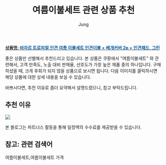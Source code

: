 ﻿---
layout: post
title:  "여름이불세트 관련 상품 추천"
author: Jung
categories: [ 가구/인테리어 ]
tags: [여름이불세트,여름이불세트 가격]
image: https://static.coupangcdn.com/image/product/image/vendoritem/2019/06/14/3810832151/bd903ceb-5ee9-4d0d-aa14-8b98bdc6a6da.jpg 
description: "쿠팡에서 여름이불세트 관련 상품으로 가장 고객 선호도가 높은 제품 중 하나입니다."
---

<a href="https://link.coupang.com/a/oipP9"><b>상품명: <font color='#01579B'>바자르 트로피컬 인견 여름 이불세트 인견이불 + 베개커버 2p + 인견패드, 그린</font></b></a>

좋은 상품만 선별해서 추천드리고 있습니다.
본 상품은 쿠팡에서 "여름이불세트" 와 관련해서, 고객 만족도, 노출 대비 판매율, 선호도가 가장 높은 제품 중의 하나입니다.
구매하셨을 때, 크게 후회가 되지 않을 상품으로 보시면 됩니다. 
다음 이미지를 클릭하시면 해당 상품에 대한 상세 내용을 보실 수 있습니다.

바쁘시다면, 추천 이유로 좀더 요약해서 설명드렸으니, 참고 부탁드립니다.

## 추천 이유 

<a href="https://link.coupang.com/a/oipP9"><img src="https://thumbnail6.coupangcdn.com/thumbnails/remote/q89/image/retail/images/2018/07/12/15/2/4b92bb49-e84f-402e-922a-c103514b8a31.jpg"></a> 

본 블로그는 파트너스 활동을 통해 일정액의 수수료를 제공받을 수 있습니다.

## 참고: 관련 검색어    
여름이불세트,여름이불세트 가격